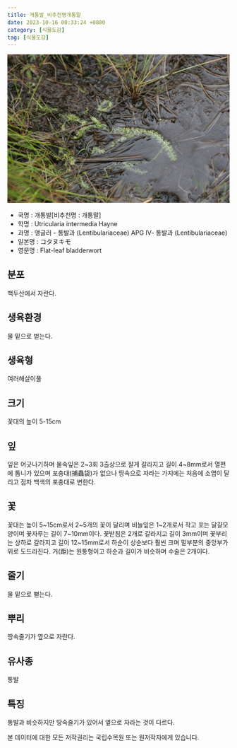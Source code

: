 ```yaml
---
title: 개통발_비추천명개통말
date: 2023-10-16 00:33:24 +0800
category: [식물도감]
tag: [식물도감]
---
```




![개통발[비추천명 : 개통말]](/assets/img/fileUpload/plants/basic/Lentibulariaceae/Utricularia/12052/12052_1_th2.JPG)
- 국명 : 개통발[비추천명 : 개통말]
- 학명 : Utricularia intermedia Hayne
- 과명 : 앵글러 - 통발과 (Lentibulariaceae) APG Ⅳ- 통발과 (Lentibulariaceae)
- 일본명 : コタヌキモ
- 영문명 : Flat-leaf bladderwort


## 분포
백두산에서 자란다.
## 생육환경
물 밑으로 벋는다.
## 생육형
여러해살이풀
## 크기
꽃대의 높이 5-15cm
## 잎
잎은 어긋나기하며 물속잎은 2~3회 3출상으로 잘게 갈라지고 길이 4~8mm로서 열편에 톱니가 있으며 포충대(捕蟲袋)가 없으나 땅속으로 자라는 가지에는 처음에 소엽이 달리고 점차 백색의 포충대로 변한다.
## 꽃
꽃대는 높이 5~15cm로서 2~5개의 꽃이 달리며 비늘잎은 1~2개로서 작고 포는 달걀모양이며 꽃자루는 길이 7~10mm이다. 꽃받침은 2개로 갈라지고 길이 3mm이며 꽃부리는 상하로 갈라지고 길이 12~15mm로서 하순이 상순보다 훨씬 크며 밑부분의 중앙부가 위로 도드라진다. 거(距)는 원통형이고 하순과 길이가 비슷하며 수술은 2개이다.
## 줄기
물 밑으로 뻗는다.
## 뿌리
땅속줄기가 옆으로 자란다.
## 유사종
통발
## 특징
통발과 비슷하지만 땅속줄기가 있어서 옆으로 자라는 것이 다르다.






본 데이터에 대한 모든 저작권리는 국립수목원 또는 원저작자에게 있습니다.
